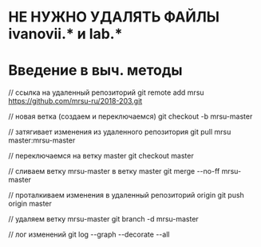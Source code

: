 # НЕ НУЖНО УДАЛЯТЬ ФАЙЛЫ ivanovii.* и lab.*

# Введение в выч. методы

// ссылка на удаленный репозиторий 
 git remote add mrsu https://github.com/mrsu-ru/2018-203.git

 // новая ветка (создаем и переключаемся)
 git checkout -b mrsu-master
 
 // затягивает изменения из удаленного репозитория
 git pull mrsu master:mrsu-master
 
 // переключаемся на ветку master
 git checkout master
 
 // сливаем ветку mrsu-master в ветку master
 git merge --no-ff mrsu-master
 
 // проталкиваем изменения в удаленный репозиторий origin
 git push origin master
 
 // удаляем ветку mrsu-master
 git branch -d mrsu-master
 
 // лог изменений
 git log --graph --decorate --all
 
